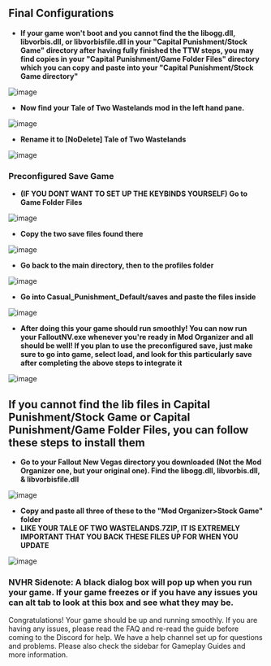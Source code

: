 ## **Final Configurations**
- **If your game won't boot and you cannot find the the libogg.dll, libvorbis.dll, or libvorbisfile.dll in your "Capital Punishment/Stock Game" directory after having fully finished the TTW steps, you may find copies in your "Capital Punishment/Game Folder Files" directory which you can copy and paste into your "Capital Punishment/Stock Game directory"**

![image](https://user-images.githubusercontent.com/112358568/189825582-3cc598bd-2827-49af-a603-3309cc1d8d6e.png)

- **Now find your Tale of Two Wastelands mod in the left hand pane.**

![image](https://user-images.githubusercontent.com/112358568/190857255-ce4335e6-9c86-4072-a166-a5d24ba904be.png)

- **Rename it to [NoDelete] Tale of Two Wastelands**

![image](https://user-images.githubusercontent.com/112358568/190857287-613d5f0a-6c11-4d84-b4b5-67f3949d947e.png)

### **Preconfigured Save Game**

- **(**IF YOU DONT WANT TO SET UP THE KEYBINDS YOURSELF**) Go to Game Folder Files**

![image](https://user-images.githubusercontent.com/112358568/198390925-ba61fb8d-fae3-4299-a516-ef79d2a71546.png)

- **Copy the two save files found there**

![image](https://user-images.githubusercontent.com/112358568/198390859-b44e4034-9dfb-4b69-8884-2fb731344d28.png)

- **Go back to the main directory, then to the profiles folder**

![image](https://user-images.githubusercontent.com/112358568/198391045-a701b94e-1eb8-482f-b6b9-8a88c107da59.png)

- **Go into Casual_Punishment_Default/saves and paste the files inside**

![image](https://user-images.githubusercontent.com/112358568/198391168-fb244524-2a84-488b-8bfc-48d1ae51cb5d.png)

- **After doing this your game should run smoothly! You can now run your FalloutNV.exe whenever you're ready in Mod Organizer and all should be well! If you plan to use the preconfigured save, just make sure to go into game, select load, and look for this particularly save after completing the above steps to integrate it**

![image](https://user-images.githubusercontent.com/114360108/202832675-b9a33f4f-38e5-4ca5-9a5a-2cda4e34cd55.png)

## **If you cannot find the lib files in Capital Punishment/Stock Game or Capital Punishment/Game Folder Files, you can follow these steps to install them**

- **Go to your Fallout New Vegas directory you downloaded (Not the Mod Organizer one, but your original one). Find the libogg.dll, libvorbis.dll, & libvorbisfile.dll**

![image](https://user-images.githubusercontent.com/112358568/189825277-32a58a19-0c5a-402f-a56b-c9c912b97fc9.png)

- **Copy and paste all three of these to the "Mod Organizer>Stock Game" folder**
- **LIKE YOUR TALE OF TWO WASTELANDS.7ZIP, IT IS EXTREMELY IMPORTANT THAT YOU BACK THESE FILES UP FOR WHEN YOU UPDATE**

![image](https://user-images.githubusercontent.com/112358568/189825312-65d86650-12e6-409f-ad1f-698b7eaeb080.png)

### **NVHR Sidenote:** A black dialog box will pop up when you run your game. If your game freezes or if you have any issues you can alt tab to look at this box and see what they may be.


Congratulations! Your game should be up and running smoothly. If you are having any issues, please read the FAQ and re-read the guide before coming to the Discord for help. We have a help channel set up for questions and problems. Please also check the sidebar for Gameplay Guides and more information.